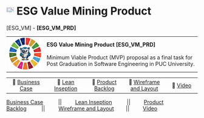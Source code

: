 # <a href="https://avalcorp.github.io/ESG_VM/"><img src="https://github.githubassets.com/images/icons/emoji/unicode/1f519.png" width="20" height="20"></a> ESG Value Mining Product
[ESG_VM] - <b>[ESG_VM_PRD]</b>

<table style="width:100%">
  <tr>
    <td><img src="OWL.jpg" alt="OWL" width="200"/></td>
    <td>
      <b>ESG Value Mining Product [ESG_VM_PRD]</b><br><br>
      Minimum Viable Product (MVP) proposal as a final task for Post Graduation in Software Engineering in PUC University.<br>
    </td>
  </tr>
</table>
 <div align="center">
    <table>
        <tr>
          <td width="500px" align="center">🏁 <a href="https://sway.office.com/s/Tb0rP36gTLqZ9spH/embed">Business Case</a></td>
          <td width="500px" align="center">📓 <a href="https://miro.com/app/board/uXjVM1XRikU=/?share_link_id=506853807321">Lean Inseption</a></td>
          <td width="500px" align="center">🌳 <a href="https://blondetmr.atlassian.net/jira/software/projects/OEVM/boards/3/backlog?epics=visible&issueParent=10013">Product Backlog</a></td>
          <td width="500px" align="center">🏁 <a href="https://www.figma.com/file/Jdf5QtS8NxUntcKQuuaXn2">Wireframe and Layout</a></td>
          <td width="500px" align="center">🏁 <a href="https://www.youtube.com/playlist?list=PLwcFPVh5kzXrKhCZvvgEHeC8ZMN5yC7t4">Video</a></td>
        </tr>
    </table>
  </div>

[Business Case](https://sway.office.com/s/Tb0rP36gTLqZ9spH/embed)&nbsp;&nbsp;&nbsp;&nbsp;&nbsp;&nbsp;&nbsp;&nbsp;&nbsp;
||&nbsp;&nbsp;&nbsp;&nbsp;&nbsp;&nbsp;&nbsp;&nbsp;&nbsp;[Lean Inseption](https://miro.com/app/board/uXjVM1XRikU=/?share_link_id=506853807321)&nbsp;&nbsp;&nbsp;&nbsp;&nbsp;&nbsp;&nbsp;&nbsp;&nbsp;
||&nbsp;&nbsp;&nbsp;&nbsp;&nbsp;&nbsp;&nbsp;&nbsp;&nbsp;[Product Backlog](https://blondetmr.atlassian.net/jira/software/projects/OEVM/boards/3/backlog?epics=visible&issueParent=10013)&nbsp;&nbsp;&nbsp;&nbsp;&nbsp;&nbsp;&nbsp;&nbsp;&nbsp;
||&nbsp;&nbsp;&nbsp;&nbsp;&nbsp;&nbsp;&nbsp;&nbsp;&nbsp;[Wireframe and Layout](https://www.figma.com/file/Jdf5QtS8NxUntcKQuuaXn2)&nbsp;&nbsp;&nbsp;&nbsp;&nbsp;&nbsp;&nbsp;
||&nbsp;&nbsp;&nbsp;&nbsp;&nbsp;&nbsp;&nbsp;&nbsp;&nbsp;[Vídeo](https://www.youtube.com/playlist?list=PLwcFPVh5kzXrKhCZvvgEHeC8ZMN5yC7t4)
